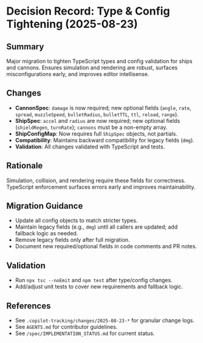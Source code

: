 # Decision Record: Type & Config Tightening (2025-08-23)

## Summary

Major migration to tighten TypeScript types and config validation for ships and cannons. Ensures simulation and rendering are robust, surfaces misconfigurations early, and improves editor intellisense.

## Changes

- **CannonSpec**: `damage` is now required; new optional fields (`angle`, `rate`, `spread`, `muzzleSpeed`, `bulletRadius`, `bulletTTL`, `ttl`, `reload`, `range`).
- **ShipSpec**: `accel` and `radius` are now required; new optional fields (`shieldRegen`, `turnRate`); `cannons` must be a non-empty array.
- **ShipConfigMap**: Now requires full `ShipSpec` objects, not partials.
- **Compatibility**: Maintains backward compatibility for legacy fields (`dmg`).
- **Validation**: All changes validated with TypeScript and tests.

## Rationale

Simulation, collision, and rendering require these fields for correctness. TypeScript enforcement surfaces errors early and improves maintainability.

## Migration Guidance

- Update all config objects to match stricter types.
- Maintain legacy fields (e.g., `dmg`) until all callers are updated; add fallback logic as needed.
- Remove legacy fields only after full migration.
- Document new required/optional fields in code comments and PR notes.

## Validation

- Run `npx tsc --noEmit` and `npm test` after type/config changes.
- Add/adjust unit tests to cover new requirements and fallback logic.

## References

- See `.copilot-tracking/changes/2025-08-23-*` for granular change logs.
- See `AGENTS.md` for contributor guidelines.
- See `/spec/IMPLEMENTATION_STATUS.md` for current status.
